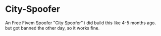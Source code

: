 # City-Spoofer
An Free Fivem Spoofer "City Spoofer" i did build this like 4-5 months ago. but got banned the other day, so it works fine.
